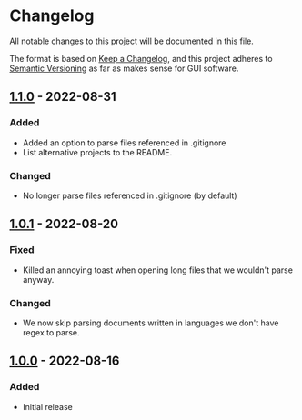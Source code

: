 # Changelog
All notable changes to this project will be documented in this file.

The format is based on [Keep a Changelog](https://keepachangelog.com/en/1.0.0/),
and this project adheres to [Semantic Versioning](https://semver.org/spec/v2.0.0.html)
as far as makes sense for GUI software.

## [1.1.0] - 2022-08-31
### Added
- Added an option to parse files referenced in .gitignore
- List alternative projects to the README.

### Changed
- No longer parse files referenced in .gitignore (by default)

## [1.0.1] - 2022-08-20
### Fixed
- Killed an annoying toast when opening long files that we wouldn't parse anyway.

### Changed
- We now skip parsing documents written in languages we don't have regex to parse.

## [1.0.0] - 2022-08-16
### Added
- Initial release

[Unreleased]: https://git.average.name/AverageHelper/meta-comments/compare/v1.1.0...HEAD
[1.1.0]: https://git.average.name/AverageHelper/meta-comments/compare/v1.0.1...v1.1.0
[1.0.1]: https://git.average.name/AverageHelper/meta-comments/compare/v1.0.0...v1.0.1
[1.0.0]: https://git.average.name/AverageHelper/meta-comments/releases/tag/v1.0.0
